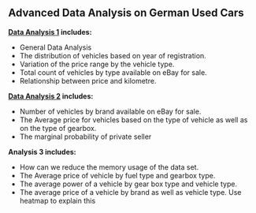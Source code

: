 ## Advanced Data Analysis on German Used Cars

**[Data Analysis 1](https://github.com/kadiyalauday/Advanced-Data-Analysis/blob/main/Data_Analysis1.ipynb)  includes:** 
- General Data Analysis
-  The distribution of vehicles based on year of registration.
-  Variation of the price range by the vehicle type.
-  Total count of vehicles by type available on eBay for sale.
-  Relationship between price and kilometre.
  
**[Data Analysis 2](https://github.com/kadiyalauday/Advanced-Data-Analysis/blob/main/Data%20Analysis2.ipynb)  includes:**
- Number of vehicles by brand available on eBay for sale.
- The Average price for vehicles based on the type of vehicle as well as on the type of gearbox.
- The marginal probability of private seller
  
**Analysis 3 includes:**
- How can we reduce the memory usage of the data set.
- The Average price of vehicle by fuel type and gearbox type.
- The average power of a vehicle by gear box type and vehicle type.
- The average price of a vehicle by brand as well as vehicle type. Use heatmap to explain this
